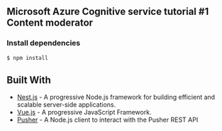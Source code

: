 ## Microsoft Azure Cognitive service tutorial #1 Content moderator


### Install dependencies
```bash
$ npm install
```

## Built With

* [Nest.js](https://nestjs.com/) - A progressive Node.js framework for building efficient and scalable server-side applications.
* [Vue.js](https://vuejs.org/) - A progressive JavaScript Framework.
* [Pusher](https://pusher.com/) - A Node.js client to interact with the Pusher REST API
